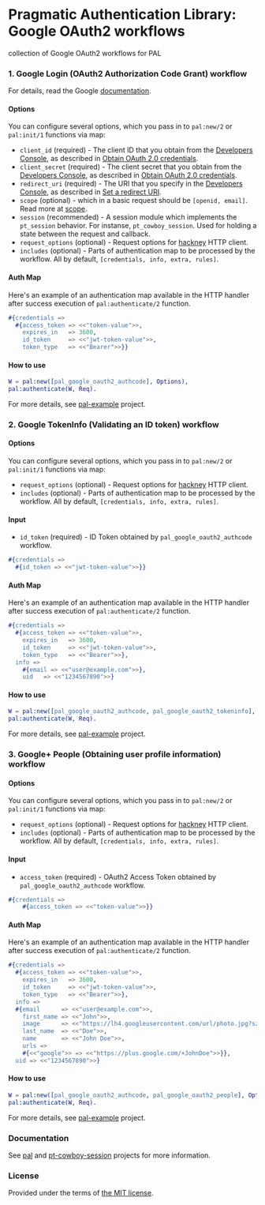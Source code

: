 # Pragmatic Authentication Library: Google OAuth2 workflows

collection of Google OAuth2 workflows for PAL

### 1. Google Login (OAuth2 Authorization Code Grant) workflow

For details, read the Google [documentation][google-authcode].

#### Options

You can configure several options, which you pass in to `pal:new/2` or `pal:init/1` functions via map:

- `client_id` (required) -
		The client ID that you obtain from the [Developers Console][google-developer-console],
		as described in [Obtain OAuth 2.0 credentials][google-obtain-credentials].
- `client_secret` (required) -
		The client secret that you obtain from the [Developers Console][google-developer-console],
		as described in [Obtain OAuth 2.0 credentials][google-obtain-credentials].
- `redirect_uri` (required) -
		The URI that you specify in the [Developers Console][google-developer-console],
		as described in [Set a redirect URI][google-redirect-uri].
- `scope` (optional) -
		which in a basic request should be `[openid, email]`.
		Read more at [scope][google-scope].
- `session` (recommended) -
		A session module which implements the `pt_session` behavior. For instanse, `pt_cowboy_session`.
		Used for holding a state between the request and callback.
- `request_options` (optional) -
		Request options for [hackney][hackney] HTTP client.
- `includes` (optional) -
		Parts of authentication map to be processed by the workflow.
		All by default, `[credentials, info, extra, rules]`.

#### Auth Map

Here's an example of an authentication map available in the HTTP handler
after success execution of `pal:authenticate/2` function.

```erlang
#{credentials =>
  #{access_token => <<"token-value">>,
    expires_in   => 3600,
    id_token     => <<"jwt-token-value">>,
    token_type   => <<"Bearer">>}}
```

#### How to use

```erlang
W = pal:new([pal_google_oauth2_authcode], Options),
pal:authenticate(W, Req).
```

For more details, see [pal-example][pal-example] project.

### 2. Google TokenInfo (Validating an ID token) workflow

#### Options

You can configure several options, which you pass in to `pal:new/2` or `pal:init/1` functions via map:

- `request_options` (optional) -
		Request options for [hackney][hackney] HTTP client.
- `includes` (optional) -
		Parts of authentication map to be processed by the workflow.
		All by default, `[credentials, info, extra, rules]`.

#### Input

- `id_token` (required) -
		ID Token obtained by `pal_google_oauth2_authcode` workflow.

```erlang
#{credentials =>
  #{id_token => <<"jwt-token-value">>}}
```

#### Auth Map

Here's an example of an authentication map available in the HTTP handler
after success execution of `pal:authenticate/2` function.

```erlang
#{credentials =>
  #{access_token => <<"token-value">>,
    expires_in   => 3600,
    id_token     => <<"jwt-token-value">>,
    token_type   => <<"Bearer">>},
  info =>
	#{email => <<"user@example.com">>},
    uid   => <<"1234567890">>}
```

#### How to use

```erlang
W = pal:new([pal_google_oauth2_authcode, pal_google_oauth2_tokeninfo], Options),
pal:authenticate(W, Req).
```

For more details, see [pal-example][pal-example] project.

### 3. Google+ People (Obtaining user profile information) workflow

#### Options

You can configure several options, which you pass in to `pal:new/2` or `pal:init/1` functions via map:

- `request_options` (optional) -
		Request options for [hackney][hackney] HTTP client.
- `includes` (optional) -
		Parts of authentication map to be processed by the workflow.
		All by default, `[credentials, info, extra, rules]`.

#### Input

- `access_token` (required) -
		OAuth2 Access Token obtained by `pal_google_oauth2_authcode` workflow.

```erlang
#{credentials =>
    #{access_token => <<"token-value">>}}
```

#### Auth Map

Here's an example of an authentication map available in the HTTP handler
after success execution of `pal:authenticate/2` function.

```erlang
#{credentials =>
  #{access_token => <<"token-value">>,
    expires_in   => 3600,
    id_token     => <<"jwt-token-value">>,
    token_type   => <<"Bearer">>},
  info =>
  #{email      => <<"user@example.com">>,
    first_name => <<"John">>,
    image      => <<"https://lh4.googleusercontent.com/url/photo.jpg?sz=50">>,
    last_name  => <<"Doe">>,
    name       => <<"John Doe">>,
    urls =>
    #{<<"google">> => <<"https://plus.google.com/+JohnDoe">>}},
  uid => <<"1234567890">>}
```

#### How to use

```erlang
W = pal:new([pal_google_oauth2_authcode, pal_google_oauth2_people], Options),
pal:authenticate(W, Req).
```

For more details, see [pal-example][pal-example] project.

### Documentation

See [pal][pal] and [pt-cowboy-session][pt-cowboy-session] projects for more information.

### License

Provided under the terms of [the MIT license][license].

[license]:http://www.opensource.org/licenses/MIT
[google-authcode]:https://developers.google.com/accounts/docs/OAuth2Login
[google-developer-console]:https://console.developers.google.com
[google-obtain-credentials]:https://developers.google.com/accounts/docs/OAuth2Login#getcredentials
[google-redirect-uri]:https://developers.google.com/accounts/docs/OAuth2Login#setredirecturi
[google-scope]:https://developers.google.com/+/api/oauth#login-scopes
[hackney]:https://github.com/benoitc/hackney
[pt-cowboy-session]:https://github.com/manifest/pt-cowboy-session
[pal]:https://github.com/manifest/pal
[pal-example]:https://github.com/manifest/pal-example

